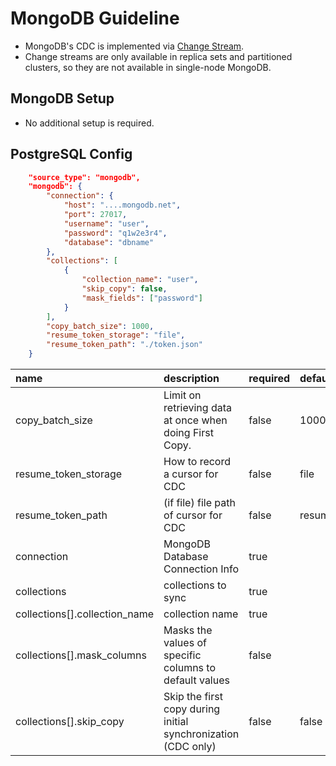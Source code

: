 # MongoDB Guideline

- MongoDB's CDC is implemented via [Change Stream](https://www.mongodb.com/docs/manual/changeStreams/).
- Change streams are only available in replica sets and partitioned clusters, so they are not available in single-node MongoDB.

## MongoDB Setup

- No additional setup is required.

## PostgreSQL Config

```json
    "source_type": "mongodb",
    "mongodb": {
        "connection": {
            "host": "....mongodb.net",
            "port": 27017,
            "username": "user",
            "password": "q1w2e3r4",
            "database": "dbname"
        },
        "collections": [
            {
                "collection_name": "user",
                "skip_copy": false,
                "mask_fields": ["password"]
            }
        ],
        "copy_batch_size": 1000,
        "resume_token_storage": "file",
        "resume_token_path": "./token.json"
    }
```

| name                          | description                                                   | required | default           |
| :---------------------------- | :------------------------------------------------------------ | :------- | :---------------- |
| copy_batch_size               | Limit on retrieving data at once when doing First Copy.       | false    | 1000              |
| resume_token_storage          | How to record a cursor for CDC                                | false    | file              |
| resume_token_path             | (if file) file path of cursor for CDC                         | false    | resume_token.json |
| connection                    | MongoDB Database Connection Info                              | true     |                   |
| collections                   | collections to sync                                           | true     |                   |
| collections[].collection_name | collection name                                               | true     |                   |
| collections[].mask_columns    | Masks the values ​​of specific columns to default values      | false    |                   |
| collections[].skip_copy       | Skip the first copy during initial synchronization (CDC only) | false    | false             |

